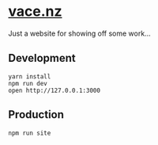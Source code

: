 # [vace.nz](http://vace.nz)

Just a website for showing off some work...

## Development

```
yarn install
npm run dev
open http://127.0.0.1:3000
```

## Production

```
npm run site
```

